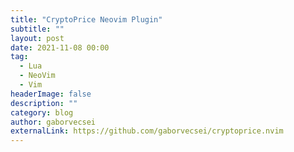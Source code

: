 ```yaml
---
title: "CryptoPrice Neovim Plugin"
subtitle: ""
layout: post
date: 2021-11-08 00:00
tag:
  - Lua
  - NeoVim
  - Vim
headerImage: false
description: ""
category: blog
author: gaborvecsei
externalLink: https://github.com/gaborvecsei/cryptoprice.nvim
---
```


